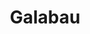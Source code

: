 ---
title: "Galabau"
icon: "trees"
short_description: "Verwandlung Ihres Außenbereichs in einen einzigartigen Lebensraum"
description: "Wir verwandeln Ihren Außenbereich in einen einzigartigen Lebensraum. Von der Terrassengestaltung über Pflasterarbeiten bis zur kompletten Gartenanlage."
services:
  - "Kreative Gartengestaltung"
  - "Terrassen- & Wegebau"
  - "Baum- & Pflanzenpflege"
  - "Zaun- & Sichtschutzbau"
order: 3
---